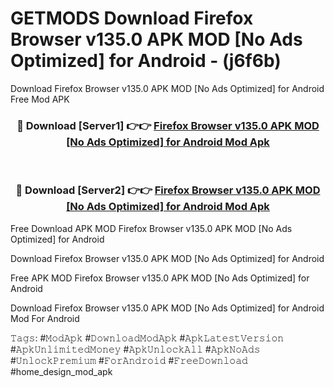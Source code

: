 # GETMODS Download Firefox Browser v135.0 APK   MOD [No Ads Optimized] for Android - (j6f6b)
Download Firefox Browser v135.0 APK   MOD [No Ads Optimized] for Android Free Mod APK

<div align="center">
<h3>🔴 Download [Server1] 👉👉 <a href="https://apk-comot.site?title=Firefox_Browser_v135.0_APK___MOD_[No_Ads_Optimized]_for_Android">Firefox Browser v135.0 APK   MOD [No Ads Optimized] for Android Mod Apk</a></h3><br>

<h3>🔴 Download [Server2] 👉👉 <a href="https://apk-comot.site?title=Firefox_Browser_v135.0_APK___MOD_[No_Ads_Optimized]_for_Android">Firefox Browser v135.0 APK   MOD [No Ads Optimized] for Android Mod Apk</a></h3>
</div>


Free Download APK MOD Firefox Browser v135.0 APK   MOD [No Ads Optimized] for Android

Download Firefox Browser v135.0 APK   MOD [No Ads Optimized] for Android 

Free APK MOD Firefox Browser v135.0 APK   MOD [No Ads Optimized] for Android 

Download Firefox Browser v135.0 APK   MOD [No Ads Optimized] for Android Mod For Android

𝚃𝚊𝚐𝚜: #𝙼𝚘𝚍𝙰𝚙𝚔 #𝙳𝚘𝚠𝚗𝚕𝚘𝚊𝚍𝙼𝚘𝚍𝙰𝚙𝚔 #𝙰𝚙𝚔𝙻𝚊𝚝𝚎𝚜𝚝𝚅𝚎𝚛𝚜𝚒𝚘𝚗 #𝙰𝚙𝚔𝚄𝚗𝚕𝚒𝚖𝚒𝚝𝚎𝚍𝙼𝚘𝚗𝚎𝚢 #𝙰𝚙𝚔𝚄𝚗𝚕𝚘𝚌𝚔𝙰𝚕𝚕 #𝙰𝚙𝚔𝙽𝚘𝙰𝚍𝚜 #𝚄𝚗𝚕𝚘𝚌𝚔𝙿𝚛𝚎𝚖𝚒𝚞𝚖 #𝙵𝚘𝚛𝙰𝚗𝚍𝚛𝚘𝚒𝚍 #𝙵𝚛𝚎𝚎𝙳𝚘𝚠𝚗𝚕𝚘𝚊𝚍 #home_design_mod_apk